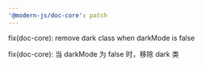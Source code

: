 ```yaml
---
'@modern-js/doc-core': patch
---
```


fix(doc-core): remove dark class when darkMode is false

fix(doc-core): 当 darkMode 为 false 时，移除 dark 类
